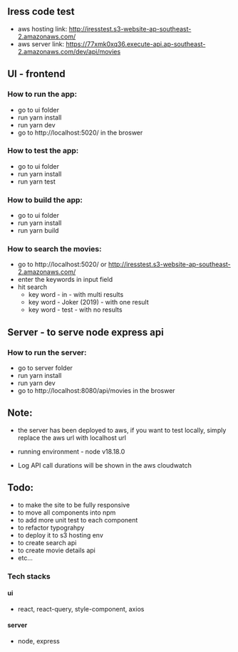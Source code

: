 ## Iress code test

- aws hosting link: http://iresstest.s3-website-ap-southeast-2.amazonaws.com/
- aws server link: https://77xmk0xq36.execute-api.ap-southeast-2.amazonaws.com/dev/api/movies

## UI - frontend

### How to run the app:

- go to ui folder
- run yarn install
- run yarn dev
- go to http://localhost:5020/ in the broswer

### How to test the app:

- go to ui folder
- run yarn install
- run yarn test

### How to build the app:

- go to ui folder
- run yarn install
- run yarn build

### How to search the movies:

- go to http://localhost:5020/ or http://iresstest.s3-website-ap-southeast-2.amazonaws.com/
- enter the keywords in input field
- hit search
  - key word - in - with multi results
  - key word - Joker (2019) - with one result
  - key word - test - with no results

## Server - to serve node express api

### How to run the server:

- go to server folder
- run yarn install
- run yarn dev
- go to http://localhost:8080/api/movies in the broswer

## Note:

- the server has been deployed to aws, if you want to test locally, simply replace the aws url with localhost url

- running environment - node v18.18.0

- Log API call durations will be shown in the aws cloudwatch

## Todo:

- to make the site to be fully responsive
- to move all components into npm
- to add more unit test to each component
- to refactor typograhpy
- to deploy it to s3 hosting env
- to create search api
- to create movie details api
- etc...

### Tech stacks

#### ui

- react, react-query, style-component, axios

#### server

- node, express
